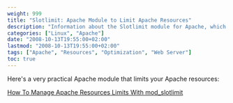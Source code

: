 ```yaml
---
weight: 999
title: "Slotlimit: Apache Module to Limit Apache Resources"
description: "Information about the Slotlimit module for Apache, which helps limit Apache resources"
categories: ["Linux", "Apache"]
date: "2008-10-13T19:55:00+02:00"
lastmod: "2008-10-13T19:55:00+02:00"
tags: ["Apache", "Resources", "Optimization", "Web Server"]
toc: true
---
```


Here's a very practical Apache module that limits your Apache resources:

[How To Manage Apache Resources Limits With mod_slotlimit](/pdf/how_to_manage_apache_resources_limits_with_mod_slotlimit.pdf)
